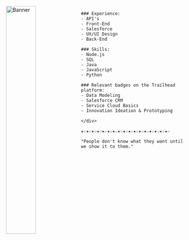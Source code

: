 <img src="https://i.pinimg.com/564x/3c/1e/2e/3c1e2e6010950d1279383c45b5c66506.jpg" alt="Banner" width="40%" align="left">
<div align="left">

````
### Experience:
- API's
- Front-End
- Salesforce
- UX/UI Design
- Back-End

### Skills:
- Node.js
- SQL
- Java
- JavaScript
- Python

### Relevant badges on the Trailhead platform:
- Data Modeling
- Salesforce CRM
- Service Cloud Basics
- Innovation Ideation & Prototyping

</div>

★☆★☆★☆★☆★☆★☆★☆★☆★☆★☆★☆★☆★☆★☆★☆★☆★☆

"People don't know what they want until we show it to them."
